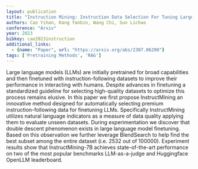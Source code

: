 ```yaml
---
layout: publication
title: "Instruction Mining: Instruction Data Selection For Tuning Large Language Models"
authors: Cao Yihan, Kang Yanbin, Wang Chi, Sun Lichao
conference: "Arxiv"
year: 2023
bibkey: cao2023instruction
additional_links:
  - {name: "Paper", url: "https://arxiv.org/abs/2307.06290"}
tags: ['Pretraining Methods', 'RAG']
---
```

Large language models (LLMs) are initially pretrained for broad capabilities and then finetuned with instruction-following datasets to improve their performance in interacting with humans. Despite advances in finetuning a standardized guideline for selecting high-quality datasets to optimize this process remains elusive. In this paper we first propose InstructMining an innovative method designed for automatically selecting premium instruction-following data for finetuning LLMs. Specifically InstructMining utilizes natural language indicators as a measure of data quality applying them to evaluate unseen datasets. During experimentation we discover that double descent phenomenon exists in large language model finetuning. Based on this observation we further leverage BlendSearch to help find the best subset among the entire dataset (i.e. 2532 out of 100000). Experiment results show that InstructMining-7B achieves state-of-the-art performance on two of the most popular benchmarks LLM-as-a-judge and Huggingface OpenLLM leaderboard.
